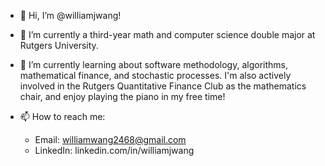 - 👋 Hi, I’m @williamjwang!

- 👀 I’m currently a third-year math and computer science double major at Rutgers University.

- 🌱 I’m currently learning about software methodology, algorithms, mathematical finance, and stochastic processes. I'm also actively involved in the Rutgers Quantitative Finance Club as the mathematics chair, and enjoy playing the piano in my free time!

- 📫 How to reach me:
  - Email: williamwang2468@gmail.com
  - LinkedIn: linkedin.com/in/williamjwang

<!---
williamjwang/williamjwang is a ✨ special ✨ repository because its `README.md` (this file) appears on your GitHub profile.
You can click the Preview link to take a look at your changes.
--->
